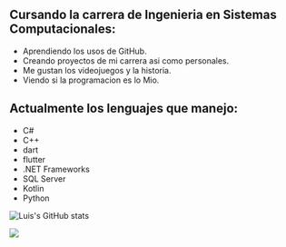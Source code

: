 
## Cursando la carrera de Ingenieria en Sistemas Computacionales:
- Aprendiendo los usos de GitHub.
- Creando proyectos de mi carrera asi como personales.
- Me gustan los videojuegos y la historia.
- Viendo si la programacion es lo Mio.

## Actualmente los lenguajes que manejo:
- C#
- C++
- dart
- flutter
- .NET Frameworks
- SQL Server
- Kotlin
- Python

![Luis's GitHub stats](https://github-readme-stats.vercel.app/api?username=Alejandro-Fierro&show_icons=true&theme=tokyonight)
<div></div>
<img src="https://github-readme-stats.vercel.app/api/top-langs/?username=Alejandro-Fierro&theme=tokyonight&layout=compact"></img>



